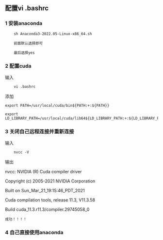 

## 配置vi .bashrc


### 1 安装anaconda

        sh Anaconda3-2022.05-Linux-x86_64.sh

        前面默认选择即可

        最后选择yes

### 2 配置cuda

输入 

        vi .bashrc
添加

    export PATH=/usr/local/cuda/bin${PATH:+:${PATH}}

    export LD_LIBRARY_PATH=/usr/local/cuda/lib64${LD_LIBRARY_PATH:+:${LD_LIBRARY_PATH}}




### 3 关闭自己远程连接并重新连接

输入

        nvcc -V

输出

nvcc: NVIDIA (R) Cuda compiler driver

Copyright (c) 2005-2021 NVIDIA Corporation

Built on Sun_Mar_21_19:15:46_PDT_2021


Cuda compilation tools, release 11.3, V11.3.58

Build cuda_11.3.r11.3/compiler.29745058_0


`成功！！！！`

### 4 自己直接使用anaconda